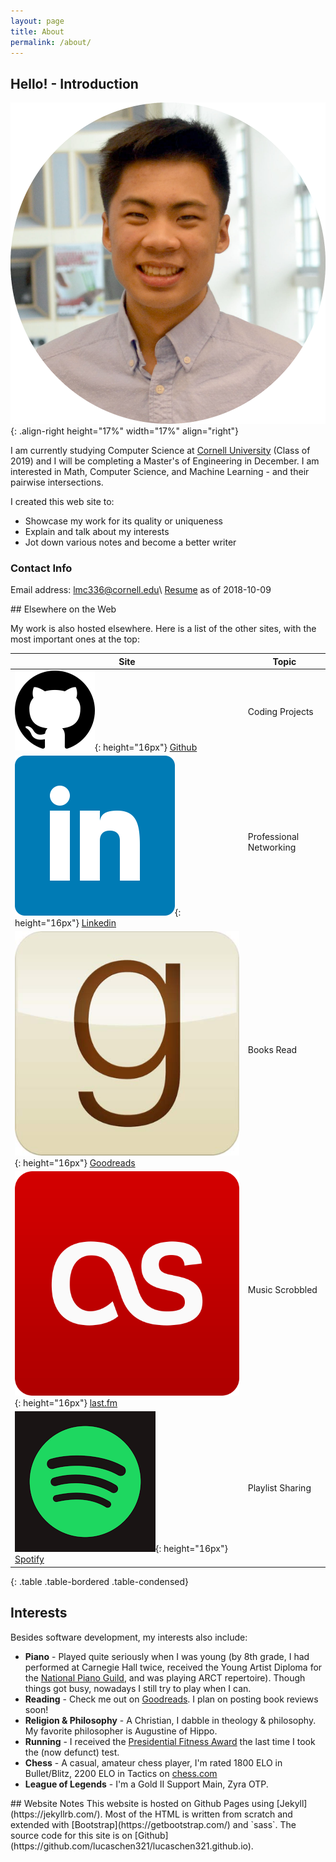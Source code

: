 ```yaml
---
layout: page
title: About
permalink: /about/
---
```


## Hello! - Introduction
![image-right](/images/favicon-2.ico){: .align-right height="17%" width="17%" align="right"}

I am currently studying Computer Science at [Cornell University](http://www.cs.cornell.edu/) (Class of 2019) and I will be completing a Master's of Engineering in December. I am interested in Math, Computer Science, and Machine Learning - and their pairwise intersections.

I created this web site to:
- Showcase my work for its quality or uniqueness
- Explain and talk about my interests
- Jot down various notes and become a better writer

### Contact Info
Email address: [lmc336@cornell.edu](mailto:lmc336@cornell.edu)\\
[Resume](/images//about/lucas-chen-resume-sep-2018.pdf) as of 2018-10-09


<div class="row">
<div class="col-md-6">
## Elsewhere on the Web

My work is also hosted elsewhere. Here is a list of the other sites, with the most important ones at the top:

| Site          | Topic  |
| ------------- | ----- |
| ![github-icon](/images/about/github-icon.png){: height="16px"} [Github](https://github.com/lucaschen321)| Coding Projects |
| ![linkedin-icon](/images/about/linkedin-icon.png){: height="16px"} [Linkedin](https://www.linkedin.com/in/lucaschen321)| Professional Networking |
| ![goodreads-icon](/images/about/goodreads-icon.png){: height="16px"} [Goodreads](https://www.goodreads.com/user/show/56271666-lucas-chen) | Books Read |
| ![last-fm-icon](/images/about/last-fm-icon.png){: height="16px"} [last.fm](https://www.last.fm/user/lchen2436) | Music Scrobbled |
| ![spotify-icon](/images/about/spotify-icon.png){: height="16px"} [Spotify](https://open.spotify.com/user/1237330016) | Playlist Sharing |
{: .table .table-bordered .table-condensed}


</div>
<div class="col-md-6">

## Interests
Besides software development, my interests also include:
- **Piano** - Played quite seriously when I was young (by 8th grade, I had performed at Carnegie Hall twice, received the Young Artist Diploma for the [National Piano Guild](https://pianoguild.com/), and was playing ARCT repertoire). Though things got busy, nowadays I still try to play when I can.
- **Reading** - Check me out on [Goodreads](https://www.goodreads.com/user/show/56271666-lucas-chen). I plan on posting book reviews soon!
- **Religion & Philosophy** - A Christian, I dabble in theology & philosophy. My favorite philosopher is Augustine of Hippo.
- **Running** - I received the [Presidential Fitness Award](https://en.wikipedia.org/wiki/President%27s_Council_on_Sports,_Fitness,_and_Nutrition#Awards) the last time I took the (now defunct) test.
- **Chess** - A casual, amateur chess player, I'm rated 1800 ELO in Bullet/Blitz, 2200 ELO in Tactics on [chess.com](https://www.chess.com/stats/live/bullet/snowcowtrader)
- **League of Legends** - I'm a Gold II Support Main, Zyra OTP.

</div>

</div>
## Website Notes
This website is hosted on Github Pages using [Jekyll](https://jekyllrb.com/). Most of the HTML is written from scratch and extended with [Bootstrap](https://getbootstrap.com/) and `sass`. The source code for this site is on [Github](https://github.com/lucaschen321/lucaschen321.github.io).

<!-- Spacing -->
<span style="line-height: 8px;">&nbsp;</span>

